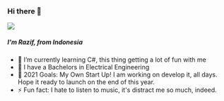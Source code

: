 ### Hi there 👋

![](https://komarev.com/ghpvc/?username=eiproject&color=green)

##### I'm Razif, from Indonesia
- 🌱 I’m currently learning C#, this thing getting a lot of fun with me
- 👯 I have a Bachelors in Electrical Engineering
- 🥅 2021 Goals: My Own Start Up! I am working on develop it, all days. Hope it ready to launch on the end of this year.
- ⚡ Fun fact: I hate to listen to music, it's distract me so much, indeed.
